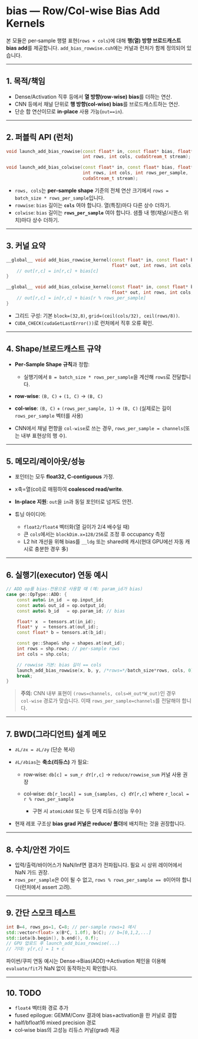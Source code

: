 # bias — Row/Col-wise Bias Add Kernels

본 모듈은 per‑sample 행렬 표현(`rows × cols`)에 대해 **행(열) 방향 브로드캐스트 bias add**를 제공합니다.
`add_bias_rowwise.cuh`에는 커널과 런처가 함께 정의되어 있습니다.

---

## 1. 목적/책임

* Dense/Activation 직후 등에서 **열 방향(row‑wise) bias**를 더하는 연산.
* CNN 등에서 채널 단위로 **행 방향(col‑wise) bias**를 브로드캐스트하는 연산.
* 단순 합 연산이므로 **in‑place** 사용 가능(`out==in`).

---

## 2. 퍼블릭 API (런처)

```cpp
void launch_add_bias_rowwise(const float* in, const float* bias, float* out,
                             int rows, int cols, cudaStream_t stream);

void launch_add_bias_colwise(const float* in, const float* bias, float* out,
                             int rows, int cols, int rows_per_sample,
                             cudaStream_t stream);
```

* `rows, cols`는 **per‑sample shape** 기준의 전체 연산 크기에서 `rows = batch_size * rows_per_sample`입니다.
* `rowwise`: `bias` 길이는 **`cols`** 여야 합니다. 열(특징)마다 다른 상수 더하기.
* `colwise`: `bias` 길이는 **`rows_per_sample`** 여야 합니다. 샘플 내 행(채널/시퀀스 위치)마다 상수 더하기.

---

## 3. 커널 요약

```cpp
__global__ void add_bias_rowwise_kernel(const float* in, const float* bias,
                                        float* out, int rows, int cols) {
    // out[r,c] = in[r,c] + bias[c]
}

__global__ void add_bias_colwise_kernel(const float* in, const float* bias,
                                        float* out, int rows, int cols, int rows_per_sample) {
    // out[r,c] = in[r,c] + bias[r % rows_per_sample]
}
```

* 그리드 구성: 기본 `block=(32,8)`, `grid=(ceil(cols/32), ceil(rows/8))`.
* `CUDA_CHECK(cudaGetLastError())`로 런처에서 직후 오류 확인.

---

## 4. Shape/브로드캐스트 규약

* **Per‑Sample Shape 규칙**과 정합:

  * 실행기에서 `B = batch_size * rows_per_sample`을 계산해 `rows`로 전달합니다.
* **row‑wise**: `(B, C)` + `(1, C)` → `(B, C)`
* **col‑wise**: `(B, C)` + `(rows_per_sample, 1)` → `(B, C)` (실제로는 길이 `rows_per_sample` 벡터를 사용)
* CNN에서 채널 편향을 `col‑wise`로 쓰는 경우, `rows_per_sample = channels`(또는 내부 표현상의 행 수).

---

## 5. 메모리/레이아웃/성능

* 포인터는 모두 **float32, C‑contiguous** 가정.
* x축=열(col)로 매핑하여 **coalesced read/write**.
* **In‑place 지원**: `out`을 `in`과 동일 포인터로 넘겨도 안전.
* 튜닝 아이디어:

  * `float2/float4` 벡터화(열 길이가 2/4 배수일 때)
  * 큰 `cols`에서는 `blockDim.x=128/256`로 조정 후 occupancy 측정
  * L2 hit 개선을 위해 bias를 `__ldg` 또는 shared에 캐시(현대 GPU에선 자동 캐시로 충분한 경우 多)

---

## 6. 실행기(executor) 연동 예시

```cpp
// ADD op를 bias‑전용으로 사용할 때 (예: param_id가 bias)
case ge::OpType::ADD: {
    const auto& in_id  = op.input_id;
    const auto& out_id = op.output_id;
    const auto& b_id   = op.param_id; // bias

    float* x  = tensors.at(in_id);
    float* y  = tensors.at(out_id);
    const float* b = tensors.at(b_id);

    const ge::Shape& shp = shapes.at(out_id);
    int rows = shp.rows; // per‑sample rows
    int cols = shp.cols;

    // rowwise 기본: bias 길이 == cols
    launch_add_bias_rowwise(x, b, y, /*rows=*/batch_size*rows, cols, 0);
    break;
}
```

> **주의:** CNN 내부 표현이 `(rows=channels, cols=H_out*W_out)`인 경우 `col‑wise` 경로가 맞습니다. 이때 `rows_per_sample=channels`를 전달해야 합니다.

---

## 7. BWD(그라디언트) 설계 메모

* `∂L/∂x = ∂L/∂y` (단순 복사)
* `∂L/∂bias`는 **축소(리듀스)** 가 필요:

  * row‑wise: `db[c] = sum_r dY[r,c]` → `reduce/rowwise_sum` 커널 사용 권장
  * col‑wise: `db[r_local] = sum_{samples, c} dY[r,c]` where `r_local = r % rows_per_sample`

    * 구현 시 `atomicAdd` 또는 두 단계 리듀스(성능 우수)
* 현재 레포 구조상 **bias grad 커널은 reduce/ 폴더**에 배치하는 것을 권장합니다.

---

## 8. 수치/안전 가이드

* 입력/출력/바이어스가 NaN/Inf면 결과가 전파됩니다. 필요 시 상위 레이어에서 NaN 가드 권장.
* `rows_per_sample`은 0이 될 수 없고, `rows % rows_per_sample == 0`이어야 합니다(런처에서 assert 고려).

---

## 9. 간단 스모크 테스트

```cpp
int B=4, rows_ps=1, C=8; // per‑sample rows=1 예시
std::vector<float> x(B*C, 1.0f), b(C); // b=[0,1,2,...]
std::iota(b.begin(), b.end(), 0.f);
// GPU 업로드 후 launch_add_bias_rowwise(...)
// 기대: y[r,c] = 1 + c
```

파이썬/쿠피 연동 예시는 Dense→Bias(ADD)→Activation 체인을 이용해 `evaluate/fit`가 NaN 없이 동작하는지 확인합니다.

---

## 10. TODO

* `float4` 벡터화 경로 추가
* fused epilogue: GEMM/Conv 결과에 bias+activation을 한 커널로 결합
* half/bfloat16 mixed precision 경로
* col‑wise bias의 고성능 리듀스 커널(grad) 제공
